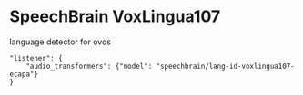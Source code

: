 # SpeechBrain VoxLingua107

language detector for ovos

```
"listener": {
    "audio_transformers": {"model": "speechbrain/lang-id-voxlingua107-ecapa"}
}
```